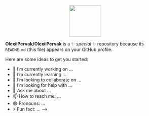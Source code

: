 
<div id="header" align="center">
  <img src=" https://media.giphy.com/media/Azm6adiPlNG0RHONrF/giphy.gif" width="100"/>
</div>



**OlexiiPervak/OlexiiPervak** is a ✨ _special_ ✨ repository because its `README.md` (this file) appears on your GitHub profile.

Here are some ideas to get you started:

- 🔭 I’m currently working on ...
- 🌱 I’m currently learning ...
- 👯 I’m looking to collaborate on ...
- 🤔 I’m looking for help with ...
- 💬 Ask me about ...
- 📫 How to reach me: ...
- 😄 Pronouns: ...
- ⚡ Fun fact: ...
-->
